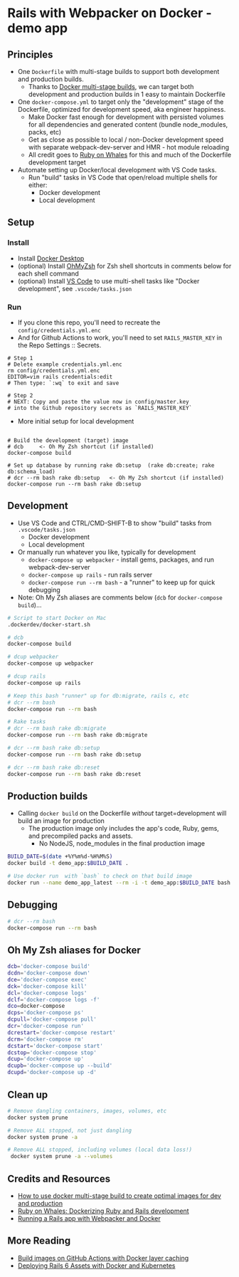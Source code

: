 # Rails with Webpacker on Docker - demo app

## Principles

- One `Dockerfile` with multi-stage builds to support both development and production builds.
  - Thanks to [Docker multi-stage builds](https://docs.docker.com/develop/develop-images/multistage-build/), we can target both development and production builds in 1 easy to maintain Dockerfile
- One `docker-compose.yml` to target only the "development" stage of the Dockerfile, optimized for development speed, aka engineer happiness.
  - Make Docker fast enough for development with persisted volumes for all dependencies and generated content (bundle node_modules, packs, etc)
  - Get as close as possible to local / non-Docker development speed with separate webpack-dev-server and HMR - hot module reloading
  - All credit goes to [Ruby on Whales](https://evilmartians.com/chronicles/ruby-on-whales-docker-for-ruby-rails-development) for this and much of the Dockerfile development target
- Automate setting up Docker/local development with VS Code tasks.
  - Run "build" tasks in VS Code that open/reload multiple shells for either:
    - Docker development
    - Local development

## Setup

### Install

- Install [Docker Desktop](https://www.docker.com/products/docker-desktop)
- (optional) Install [OhMyZsh](https://ohmyz.sh/) for Zsh shell shortcuts in comments below for each shell command
- (optional) Install [VS Code](https://code.visualstudio.com/) to use multi-shell tasks like "Docker development", see `.vscode/tasks.json`

### Run

- If you clone this repo, you'll need to recreate the `config/credentials.yml.enc`
- And for Github Actions to work, you'll need to set `RAILS_MASTER_KEY` in the Repo Settings :: Secrets.

```shell
# Step 1
# Delete example credentials.yml.enc
rm config/credentials.yml.enc
EDITOR=vim rails credentials:edit
# Then type: `:wq` to exit and save

# Step 2
# NEXT: Copy and paste the value now in config/master.key
# into the Github repository secrets as `RAILS_MASTER_KEY`
```

- More initial setup for local development

```shell

# Build the development (target) image
# dcb     <- Oh My Zsh shortcut (if installed)
docker-compose build

# Set up database by running rake db:setup  (rake db:create; rake db:schema_load)
# dcr --rm bash rake db:setup   <- Oh My Zsh shortcut (if installed)
docker-compose run --rm bash rake db:setup
```

## Development

- Use VS Code and CTRL/CMD-SHIFT-B to show "build" tasks from `.vscode/tasks.json`
  - Docker development
  - Local development
- Or manually run whatever you like, typically for development
  - `docker-compose up webpacker` - install gems, packages, and run webpack-dev-server
  - `docker-compose up rails` - run rails server
  - `docker-compose run --rm bash` - a "runner" to keep up for quick debugging
- Note: Oh My Zsh aliases are comments below (`dcb` for `docker-compose build`)...

```bash
# Script to start Docker on Mac
.dockerdev/docker-start.sh

# dcb
docker-compose build

# dcup webpacker
docker-compose up webpacker

# dcup rails
docker-compose up rails

# Keep this bash "runner" up for db:migrate, rails c, etc
# dcr --rm bash
docker-compose run --rm bash

# Rake tasks
# dcr --rm bash rake db:migrate
docker-compose run --rm bash rake db:migrate

# dcr --rm bash rake db:setup
docker-compose run --rm bash rake db:setup

# dcr --rm bash rake db:reset
docker-compose run --rm bash rake db:reset
```

## Production builds

- Calling `docker build` on the Dockerfile _without_ target=development will build an image for production
  - The production image only includes the app's code, Ruby, gems, and precompiled packs and assets.
    - No NodeJS, node_modules in the final production image

```bash
BUILD_DATE=$(date +%Y%m%d-%H%M%S)
docker build -t demo_app:$BUILD_DATE .

# Use docker run  with `bash` to check on that build image
docker run --name demo_app_latest --rm -i -t demo_app:$BUILD_DATE bash
```

## Debugging

```bash
# dcr --rm bash
docker-compose run --rm bash
```

## Oh My Zsh aliases for Docker

```bash
dcb='docker-compose build'
dcdn='docker-compose down'
dce='docker-compose exec'
dck='docker-compose kill'
dcl='docker-compose logs'
dclf='docker-compose logs -f'
dco=docker-compose
dcps='docker-compose ps'
dcpull='docker-compose pull'
dcr='docker-compose run'
dcrestart='docker-compose restart'
dcrm='docker-compose rm'
dcstart='docker-compose start'
dcstop='docker-compose stop'
dcup='docker-compose up'
dcupb='docker-compose up --build'
dcupd='docker-compose up -d'
```

## Clean up

```bash
# Remove dangling containers, images, volumes, etc
docker system prune

# Remove ALL stopped, not just dangling
docker system prune -a

# Remove ALL stopped, including volumes (local data loss!)
 docker system prune -a --volumes
```

## Credits and Resources

- [How to use docker multi-stage build to create optimal images for dev and production](https://geshan.com.np/blog/2019/11/how-to-use-docker-multi-stage-build/)
- [Ruby on Whales: Dockerizing Ruby and Rails development](https://evilmartians.com/chronicles/ruby-on-whales-docker-for-ruby-rails-development)
- [Running a Rails app with Webpacker and Docker](https://medium.com/@dirkdk/running-a-rails-app-with-webpacker-and-docker-8d29153d3446)

## More Reading

- [Build images on GitHub Actions with Docker layer caching](https://evilmartians.com/chronicles/build-images-on-github-actions-with-docker-layer-caching)
- [Deploying Rails 6 Assets with Docker and Kubernetes](https://blog.cloud66.com/deploying-rails-6-assets-with-docker/)
